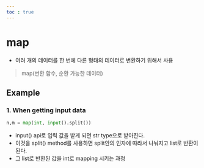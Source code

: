 ```yaml
---
toc : true
---
```


# map
* 여러 개의 데이터를 한 번에 다른 형태의 데이터로 변환하기 위해서 사용
> map(변환 함수, 순환 가능한 데이터)   
## Example 
### 1. When getting input data
```python 
n,m = map(int, input().split())
```
* input() api로 입력 값을 받게 되면 str type으로 받아진다.
* 이것을 split() method를 사용하면 split안의 인자에 따라서 나눠지고 list로 반환이 된다. 
* 그 list로 반환된 값을 int로 mapping 시키는 과정

